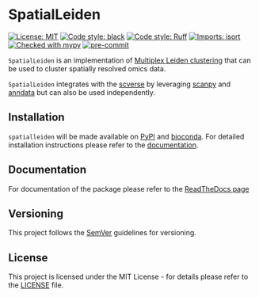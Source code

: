 # SpatialLeiden

[![License: MIT](https://img.shields.io/badge/License-MIT-yellow.svg)](https://opensource.org/licenses/MIT)
[![Code style: black](https://img.shields.io/badge/code%20style-black-000000.svg)](https://github.com/psf/black)
[![Code style: Ruff](https://img.shields.io/endpoint?url=https://raw.githubusercontent.com/astral-sh/ruff/main/assets/badge/v2.json)](https://github.com/astral-sh/ruff)
[![Imports: isort](https://img.shields.io/badge/%20imports-isort-%231674b1?style=flat&labelColor=ef8336)](https://pycqa.github.io/isort/)
[![Checked with mypy](https://www.mypy-lang.org/static/mypy_badge.svg)](http://mypy-lang.org/)
[![pre-commit](https://img.shields.io/badge/pre--commit-enabled-brightgreen?logo=pre-commit)](https://github.com/pre-commit/pre-commit)

``SpatialLeiden`` is an implementation of
[Multiplex Leiden clustering](https://leidenalg.readthedocs.io/en/stable/multiplex.html)
that can be used to cluster spatially resolved omics data.

``SpatialLeiden`` integrates with the [scverse](https://scverse.org/) by leveraging
[scanpy](https://scanpy.readthedocs.io/) and [anndata](https://anndata.readthedocs.io/)
but can also be used independently.

## Installation

`spatialleiden` will be made available on [PyPI](https://pypi.org/) and
[bioconda](https://bioconda.github.io/). For detailed installation instructions
please refer to the [documentation](https://spatialleiden.readthedocs.io/en/stable/installation.html).

## Documentation

For documentation of the package please refer to the [ReadTheDocs page](https://spatialleiden.readthedocs.io/)

## Versioning

This project follows the [SemVer](https://semver.org/) guidelines for versioning.

## License

This project is licensed under the MIT License - for details please refer to the
[LICENSE](./LICENSE) file.
